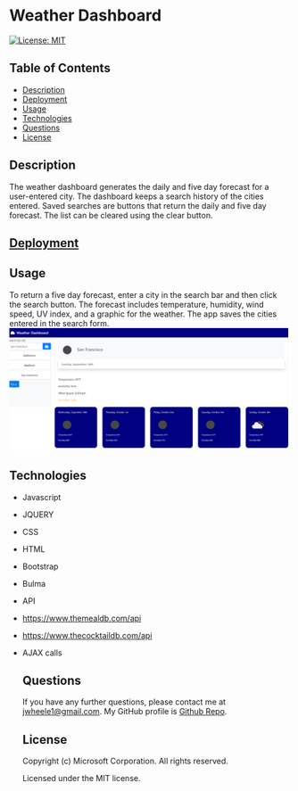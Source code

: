 # Weather Dashboard
  [![License: MIT](https://img.shields.io/badge/License-MIT-yellow.svg)](https://opensource.org/licenses/MIT)
  ## Table of Contents
  * [Description](#Description)
  * [Deployment](#Deployment)
  * [Usage](#Usage)
  * [Technologies](#Technologies)
  * [Questions](#Questions)
  * [License](#License)
  ## Description
  The weather dashboard generates the daily and five day forecast for a user-entered city. The dashboard keeps a search history of the cities entered. Saved searches are    buttons that return the daily and five day forecast. The list can be cleared using the clear button. 
  ## [Deployment](https://jrtwheeler.github.io/Weather-Dashboard/)
  ## Usage
To return a five day forecast, enter a city in the search bar and then click the search button. The forecast includes temperature, humidity, wind speed, UV index, and a graphic for the weather. The app saves the cities entered in the search form.
 ![Web page](assets/images/Weather_Dashboard.png)
  ## Technologies
* Javascript
* JQUERY
* CSS
* HTML
* Bootstrap
* Bulma
* API
* https://www.themealdb.com/api
* https://www.thecocktaildb.com/api
* AJAX calls
  ## Questions
  If you have any further questions, please contact me at jwheele1@gmail.com.
  My GitHub profile is [Github Repo](https://github.com/jrtwheeler).
    ## License
  Copyright (c) Microsoft Corporation. All rights reserved.
  
  Licensed under the MIT license.
